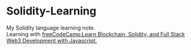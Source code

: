 # Solidity-Learning
My Solidity language learning note.<br>
Learning with [freeCodeCamp:Learn Blockchain, Solidity, and Full Stack Web3 Development with Javascript.](https://github.com/smartcontractkit/full-blockchain-solidity-course-js)
